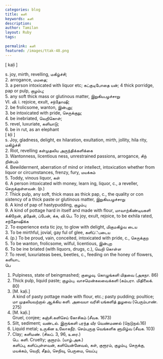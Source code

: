 ```yaml
---
categories: blog
title: களி
keywords: களி
description: 
author: Tamilan
layout: Ruby
tags: 
 
permalink: களி
featured: /images/ttak-48.png
---
```

  
[ kaḷi ]  
  
s. joy, mirth, revelling, மகிழ்ச்சி;  
2. arrogance, மமதை;  
3. a person intoxicated with liquor etc; கட்குடிபோதை யன்; 4 thick porridge, pap or pulp, குழம்பு;  
5. any soft thick mass or glutinous matter, இறுகியபழச்சாறு  
VI. வி. i. rejoice, exult, சந்தோஷி;  
2. be frolicsome, wanton, இன்புறு;  
3. be intoxicated with pride, செருக்குறு;  
4. be inebriated, வெறிகொள்;  
5. revel, luxuriate, களியாடு;  
6. be in rut, as an elephant  
[ kḷi ]  
s. Joy, gladness, delight, ex hilaration, exultation, mirth, jollity, hila rity, மகிழ்ச்சி  
2. Riot, revelling கள்முதலிய அருந்திக்களிக்கை  
3. Wantonness, licentious ness, unrestrained passions, arrogance, சிற் றின்பம்  
4. Bewilderment, aberration of mind or intellect, intoxication whether from liquor or circumstances, frenzy, fury, மயக்கம்  
5. Toddy, vinous liquor, கள்  
6. A person intoxicated with money, learn ing, liquor, c., a reveller, செருக்குள்ளவன். (p.)  
7. Thick pulp, any soft, thick mass as thick pap, c., the quality or con sistency of a thick paste or glutinous matter, இறுகியபழச்சாறு  
8. A kind of pap of hastypudding, குழம்பு  
9. A kind of pottage hard in itself and made with flour, மாவாற்கிண்டியகளி  
க்கிறேன், த்தேன், ப்பேன், க்க, வி.பெ. To joy, exult, rejoice, to be exhila rated, சந்தோஷிக்க  
2. To experience exta tic joy, to glow with delight, மிகுமகிழ்வ டைய  
3. To be mirthful, jovial, gay ful of glee, களிப்்படைய  
4. (p.) To be proud, vain, conceited, intoxicated with pride, c., செருக்குற  
5. To be wanton, frolicsome, wilful, licentious, இன்புற  
6. To be ine briated (with liquors, drugs, c.), வெறி கொள்ள  
7. To revel, luxuriateas bees, beetles, c., feeding on the honey of flowers, களியாட  
பெ  
1. Pulpiness, state of beingmashed; குழைவு. கொழுங்களி மிதவை (அகநா. 86)  
2. Thick pulp, liquid paste; குழம்பு. வாசமென்கலவைக்களி (கம்பரா. மிதிலைக். 80)  
3. [M. kaḷi.]  
A kind of pasty pottage made with flour, etc.; pasty pudding; poultice; மா முதலியவற்றால் ஆக்கிய களி. அவையா வரிசி யங்களித் துழவை (பெரும்பாண். 275)  
4. [M. kaḷi.]  
Gruel, conjee; கஞ்சி.களிசெய் கோசிகம் (சீவக. 1673)  
5. Silt, sediment; வண்டல். இருங்களி பரந்த வீர வெண்மணல் (நெடுநல்.16)  
6. Liquid metal; உருகின உலோகநீர். செம்புருகு வெங்களிக ளுமிழ்வ (சீவக. 103)  
7. Clay; களிமண். (சிலப். 3, 96, உரை.)  
பெ. களி. Cruelty; குரூரம். (யாழ்.அக.)  
களிப்பு, களிப்புள்ளவன், களியென்னேவல், கள், குரூரம், குழம்பு, செருக்கு, மயக்கம், வெறி, சீதம், செறிவு, பெருமை, வெப்பு